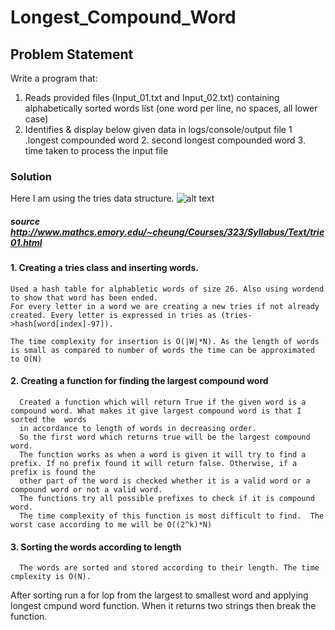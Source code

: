 # Longest_Compound_Word

## Problem Statement
Write a program that:
1. Reads provided files (Input_01.txt and Input_02.txt) containing alphabetically sorted words list (one
word per line, no spaces, all lower case)
2. Identifies & display below given data in logs/console/output file
   1 .longest compounded word
    2. second longest compounded word
    3. time taken to process the input file
  ### Solution
  Here I am using the tries data structure.
  ![alt text](https://www.mathcs.emory.edu/~cheung/Courses/323/Syllabus/Text/FIGS/Trie/trie02.gif)
  
  ##### source http://www.mathcs.emory.edu/~cheung/Courses/323/Syllabus/Text/trie01.html
  
  #### 1. Creating a tries class and inserting words.
    Used a hash table for alphabletic words of size 26. Also using wordend to show that word has been ended.
    For every letter in a word we are creating a new tries if not already created. Every letter is expressed in tries as (tries->hash[word[index]-97]).
    
    The time complexity for insertion is O(|W|*N). As the length of words is small as compared to number of words the time can be approximated to O(N)
    
#### 2. Creating a function for finding the largest compound word
      Created a function which will return True if the given word is a compound word. What makes it give largest compound word is that I sorted the  words
      in accordance to length of words in decreasing order. 
      So the first word which returns true will be the largest compound word. 
      The function works as when a word is given it will try to find a prefix. If no prefix found it will return false. Otherwise, if a prefix is found the 
      other part of the word is checked whether it is a valid word or a compound word or not a valid word.
      The functions try all possible prefixes to check if it is compound word. 
      The time complexity of this function is most difficult to find.  The worst case according to me will be O((2^k)*N)
#### 3. Sorting the words according to length
      The words are sorted and stored according to their length. The time cmplexity is O(N).
 After sorting run a for lop from the largest to smallest word and applying longest cmpund word function. When it returns two strings then break the function.
      
    
    
